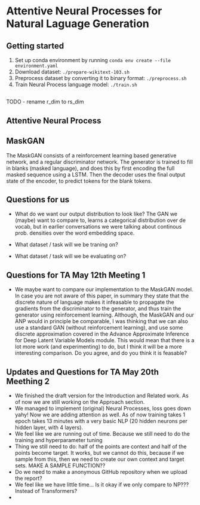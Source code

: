 # Attentive Neural Processes for Natural Laguage Generation

## Getting started

1. Set up conda environment by running `conda env create --file environment.yaml`
2. Download dataset: `./prepare-wikitext-103.sh`
3. Preprocess dataset by converting it to binary format: `./preprocess.sh`
4. Train Neural Process language model: `./train.sh`

## 

TODO - rename r_dim to rs_dim

## Attentive Neural Process

## MaskGAN
The MaskGAN consists of a reinforcement learning based generative network, and a regular discriminator network. The generator is trained to fill in blanks (masked language), and does this by first encoding the full masked sequence using a LSTM. Then the decoder uses the final output state of the encoder, to predict tokens for the blank tokens.

## Questions for us
- What do we want our output distribution to look like? The GAN we (maybe) want to compare to, learns a categorical distribution over de vocab, but in earlier conversations we were talking about continous prob. densities over the word embedding space.

- What dataset / task will we be traning on?
- What dataset / task will we be evaluating on?

## Questions for TA May 12th Meeting 1
- We maybe want to compare our implementation to the MaskGAN model. In case you are not aware of this paper, in summary they state that the discrete nature of language makes it infeasable to propagate the gradients from the discriminator to the generator, and thus train the generator using reinforcement learning. Although, the MaskGAN and our ANP would in principle be comparable, I was thinking that we can also use a standard GAN (without reinforcement learning), and use some discrete approximation covered in the Advance Approximate Inference for Deep Latent Variable Models module. This would mean that there is a lot more work (and experimenting) to do, but I think it will be a more interesting comparison. Do you agree, and do you think it is feasable?

## Updates and Questions for TA May 20th Meething 2
- We finished the draft version for the Introduction and Related work. As of now we are still working on the Approach section.
- We managed to implement (original) Neural Processes, loss goes down yahy! Now we are adding attention as well. As of now training takes 1 epoch takes 13 minutes with a very basic NLP (20 hidden neurons per hidden layer, with 4 layers).  
- We feel like we are running out of time. Because we still need to do the training and hyperparameter tuning
- Thing we still need to do: half of the points are context and half of the points become target. It works, but we cannot do this, because if we sample from this, then we need to create our own context and target sets. MAKE A SAMPLE FUNCTION?? 
- Do we need to make a anonymous GitHub repository when we upload the report? 
- We feel like we have little time... Is it okay if we only compare to NP??? Instead of Transformers? 
- 
